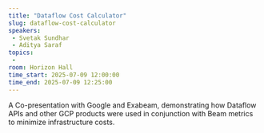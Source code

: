 ```yaml
---
title: "Dataflow Cost Calculator"
slug: dataflow-cost-calculator
speakers:
 - Svetak Sundhar
 - Aditya Saraf
topics:
 - 
room: Horizon Hall
time_start: 2025-07-09 12:00:00
time_end: 2025-07-09 12:25:00
---
```


A Co-presentation with Google and Exabeam, demonstrating how Dataflow APIs and other GCP products were used in conjunction with Beam metrics to minimize infrastructure costs. 
